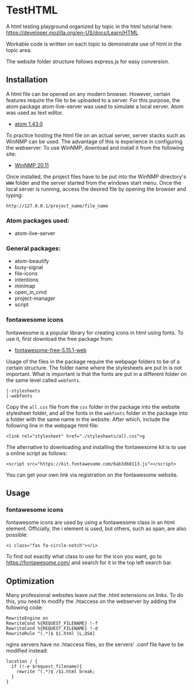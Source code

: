 # TestHTML

A html testing playground organized by topic in the html tutorial here: https://developer.mozilla.org/en-US/docs/Learn/HTML

Workable code is written on each topic to demonstrate use of html in the topic area.

The website folder structure follows express.js for easy conversion.

## Installation

A html file can be opened on any modern browser. However, certain features require the file to be uploaded to a server. For this purpose,  the atom package atom-live-server was used to simulate a local server. Atom was used as text editor.

* [atom 1.43.0](https://atom.io/)

To practice hosting the html file on an actual server, server stacks such as WinNMP can be used. The advantage of this is experience in configuring the webserver. To use WinNMP, download and install it from the following site:

* [WinNMP 20.11](https://winnmp.wtriple.com/)

Once installed, the project files have to be put into the WinNMP directory's `WWW` folder and the server started from the windows start menu. Once the local server is running, access the desired file by opening the browser and typing:

```
http://127.0.0.1/project_name/file_name
```

### Atom packages used:

* atom-live-server

### General packages:

* atom-beautify
* busy-signal
* file-icons
* intentions
* minimap
* open_in_cmd
* project-manager
* script

### fontawesome icons

fontawesome is a popular library for creating icons in html using fonts. To use it, first download the free package from:

* [fontawesome-free-5.15.1-web](https://fontawesome.com/how-to-use/on-the-web/setup/hosting-font-awesome-yourself)

Usage of the files in the package require the webpage folders to be of a certain structure. The folder name where the stylesheets are put in is not important. What is important is that the fonts are put in a different folder on the same level called `webfonts`.

```
|-stylesheets
|-webfonts
```

Copy the `all.css` file from the `css` folder in the package into the website stylesheet folder, and all the fonts in the `webfonts` folder in the package into a folder with the same name in the website. After which, include the following line in the webpage html file:

```
<link rel="stylesheet" href="./stylesheets/all.css">g
```

The alternative to downloading and installing the fontawesome kit is to use a online script as follows:

```
<script src="https://kit.fontawesome.com/6ab3db8113.js"></script>
```

You can get your own link via registration on the fontawesome website.

## Usage

### fontawesome icons

fontawesome icons are used by using a fontawesome class in an html element. Officially, the i element is used, but others, such as span, are also possible:

```
<i class="fas fa-circle-notch"></i>
```

To find out exactly what class to use for the icon you want, go to https://fontawesome.com/ and search for it in the top left search bar.

## Optimization

Many professional websites leave out the .html extensions on links. To do this, you need to modify the .htaccess on the webserver by adding the following code:

```
RewriteEngine on
RewriteCond %{REQUEST_FILENAME} !-f
RewriteCond %{REQUEST_FILENAME} !-d
RewriteRule ^(.*)$ $1.html [L,QSA]
```

nginx servers have no .htaccess files, so the servers' .conf file have to be modified instead:

```
location / {
  if (!-e $request_filename){
    rewrite ^(.*)$ /$1.html break;
  }
}
```
